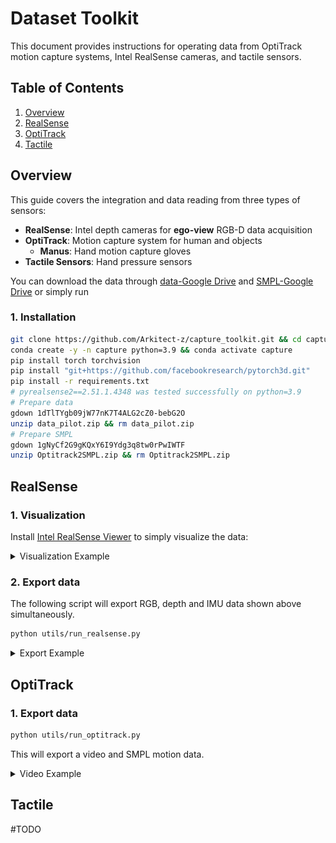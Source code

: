 # Dataset Toolkit

This document provides instructions for operating data from OptiTrack motion capture systems, Intel RealSense cameras, and tactile sensors.

## Table of Contents

1. [Overview](#overview)
2. [RealSense](#realsense)
3. [OptiTrack](#optitrack-setup)
4. [Tactile](#tactile-sensor-setup)

## Overview

This guide covers the integration and data reading from three types of sensors:

- **RealSense**: Intel depth cameras for **ego-view** RGB-D data acquisition
- **OptiTrack**: Motion capture system for human and objects
    - **Manus**: Hand motion capture gloves
- **Tactile Sensors**: Hand pressure sensors

You can download the data through [data-Google Drive](https://drive.google.com/file/d/1dTlTYgb09jW77nK7T4ALG2cZ0-bebG2O/view?usp=sharing) and [SMPL-Google Drive](https://drive.google.com/file/d/1gNyCf2G9gKQxY6I9Ydg3q8tw0rPwIWTF/view?usp=sharing) or simply run

### 1. Installation
```bash
git clone https://github.com/Arkitect-z/capture_toolkit.git && cd capture_toolkit
conda create -y -n capture python=3.9 && conda activate capture
pip install torch torchvision
pip install "git+https://github.com/facebookresearch/pytorch3d.git"
pip install -r requirements.txt
# pyrealsense2==2.51.1.4348 was tested successfully on python=3.9
# Prepare data
gdown 1dTlTYgb09jW77nK7T4ALG2cZ0-bebG2O
unzip data_pilot.zip && rm data_pilot.zip
# Prepare SMPL
gdown 1gNyCf2G9gKQxY6I9Ydg3q8tw0rPwIWTF
unzip Optitrack2SMPL.zip && rm Optitrack2SMPL.zip
```

## RealSense

### 1. Visualization
Install [Intel RealSense Viewer](https://www.intelrealsense.com/sdk-2/) to simply visualize the data:
<details>
    <summary>Visualization Example</summary>
    <img src="assets/EgoView_Screenshot.png" align=center />
</details>

### 2. Export data
The following script will export RGB, depth and IMU data shown above simultaneously.
```bash
python utils/run_realsense.py
```
<details>
    <summary>Export Example</summary>
    <img src="assets/realsense_export.png" width = "170" height = "210" alt="图片名称" align=center />
</details>

## OptiTrack
### 1. Export data
```bash
python utils/run_optitrack.py
```
This will export a video and SMPL motion data.
<details>
    <summary>Video Example</summary>
    <video id="video" controls="" preload="none" poster="封面">
      <source id="mp4" src="assets/man_skating.mp4" type="video/mp4">
    </videos>
</details>

## Tactile
#TODO